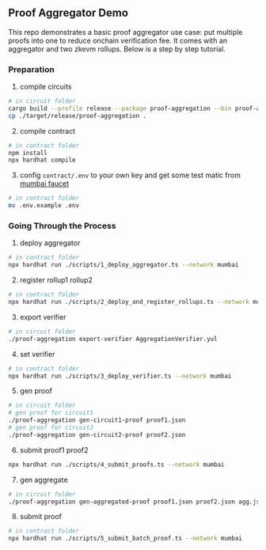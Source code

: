 ## Proof Aggregator Demo

This repo demonstrates a basic proof aggregator use case: put multiple proofs into one to reduce onchain verification fee. It comes with an aggregator and two zkevm rollups. Below is a step by step tutorial.

### Preparation

1. compile circuits

```bash
# in circuit folder
cargo build --profile release --package proof-aggregation --bin proof-aggregation
cp ./target/release/proof-aggregation .
```

2. compile contract

```bash
# in contract folder
npm install
npx hardhat compile
```

3. config `contract/.env` to your own key and get some test matic from [mumbai faucet](https://faucet.polygon.technology/)

```bash
# in contract folder
mv .env.example .env
```

### Going Through the Process

1. deploy aggregator

```bash
# in contract folder
npx hardhat run ./scripts/1_deploy_aggregator.ts --network mumbai
```

2. register rollup1 rollup2

```bash
# in contract folder
npx hardhat run ./scripts/2_deploy_and_register_rollups.ts --network mumbai
```

3. export verifier

```bash
# in circuit folder
./proof-aggregation export-verifier AggregationVerifier.yul
```

4. set verifier

```bash
# in contract folder
npx hardhat run ./scripts/3_deploy_verifier.ts --network mumbai
```

5. gen proof

```bash
# in circuit folder
# gen proof for circuit1
./proof-aggregation gen-circuit1-proof proof1.json
# gen proof for circuit2
./proof-aggregation gen-circuit2-proof proof2.json
```

6. submit proof1 proof2

```bash
npx hardhat run ./scripts/4_submit_proofs.ts --network mumbai
```

7. gen aggregate

```bash
# in circuit folder
./proof-aggregation gen-aggregated-proof proof1.json proof2.json agg.json
```

8. submit proof

```bash
# in contract folder
npx hardhat run ./scripts/5_submit_batch_proof.ts --network mumbai
```